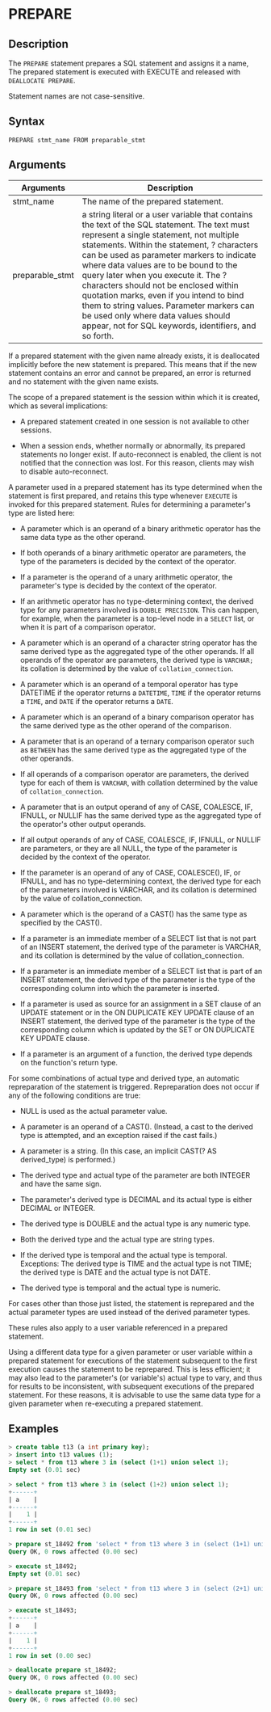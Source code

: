 # **PREPARE**

## **Description**

The `PREPARE` statement prepares a SQL statement and assigns it a name, The prepared statement is executed with EXECUTE and released with `DEALLOCATE PREPARE`.

Statement names are not case-sensitive.

## **Syntax**

```
PREPARE stmt_name FROM preparable_stmt
```

## **Arguments**

|  Arguments   | Description  |
|  ----  | ----  |
|stmt_name | The name of the prepared statement. |
|preparable_stmt| a string literal or a user variable that contains the text of the SQL statement. The text must represent a single statement, not multiple statements. Within the statement, ? characters can be used as parameter markers to indicate where data values are to be bound to the query later when you execute it. The ? characters should not be enclosed within quotation marks, even if you intend to bind them to string values. Parameter markers can be used only where data values should appear, not for SQL keywords, identifiers, and so forth.|

If a prepared statement with the given name already exists, it is deallocated implicitly before the new statement is prepared. This means that if the new statement contains an error and cannot be prepared, an error is returned and no statement with the given name exists.

The scope of a prepared statement is the session within which it is created, which as several implications:

- A prepared statement created in one session is not available to other sessions.

- When a session ends, whether normally or abnormally, its prepared statements no longer exist. If auto-reconnect is enabled, the client is not notified that the connection was lost. For this reason, clients may wish to disable auto-reconnect.

A parameter used in a prepared statement has its type determined when the statement is first prepared, and retains this type whenever `EXECUTE` is invoked for this prepared statement. Rules for determining a parameter's type are listed here:

- A parameter which is an operand of a binary arithmetic operator has the same data type as the other operand.

- If both operands of a binary arithmetic operator are parameters, the type of the parameters is decided by the context of the operator.

- If a parameter is the operand of a unary arithmetic operator, the parameter's type is decided by the context of the operator.

- If an arithmetic operator has no type-determining context, the derived type for any parameters involved is `DOUBLE PRECISION`. This can happen, for example, when the parameter is a top-level node in a `SELECT` list, or when it is part of a comparison operator.

- A parameter which is an operand of a character string operator has the same derived type as the aggregated type of the other operands. If all operands of the operator are parameters, the derived type is `VARCHAR;` its collation is determined by the value of `collation_connection`.

- A parameter which is an operand of a temporal operator has type DATETIME if the operator returns a `DATETIME`, `TIME` if the operator returns a `TIME`, and `DATE` if the operator returns a `DATE`.

- A parameter which is an operand of a binary comparison operator has the same derived type as the other operand of the comparison.

- A parameter that is an operand of a ternary comparison operator such as `BETWEEN` has the same derived type as the aggregated type of the other operands.

- If all operands of a comparison operator are parameters, the derived type for each of them is `VARCHAR`, with collation determined by the value of `collation_connection`.

- A parameter that is an output operand of any of CASE, COALESCE, IF, IFNULL, or NULLIF has the same derived type as the aggregated type of the operator's other output operands.

- If all output operands of any of CASE, COALESCE, IF, IFNULL, or NULLIF are parameters, or they are all NULL, the type of the parameter is decided by the context of the operator.

- If the parameter is an operand of any of CASE, COALESCE(), IF, or IFNULL, and has no type-determining context, the derived type for each of the parameters involved is VARCHAR, and its collation is determined by the value of collation_connection.

- A parameter which is the operand of a CAST() has the same type as specified by the CAST().

- If a parameter is an immediate member of a SELECT list that is not part of an INSERT statement, the derived type of the parameter is VARCHAR, and its collation is determined by the value of collation_connection.

- If a parameter is an immediate member of a SELECT list that is part of an INSERT statement, the derived type of the parameter is the type of the corresponding column into which the parameter is inserted.

- If a parameter is used as source for an assignment in a SET clause of an UPDATE statement or in the ON DUPLICATE KEY UPDATE clause of an INSERT statement, the derived type of the parameter is the type of the corresponding column which is updated by the SET or ON DUPLICATE KEY UPDATE clause.

- If a parameter is an argument of a function, the derived type depends on the function's return type.

For some combinations of actual type and derived type, an automatic repreparation of the statement is triggered. Repreparation does not occur if any of the following conditions are true:

- NULL is used as the actual parameter value.

- A parameter is an operand of a CAST(). (Instead, a cast to the derived type is attempted, and an exception raised if the cast fails.)

- A parameter is a string. (In this case, an implicit CAST(? AS derived_type) is performed.)

- The derived type and actual type of the parameter are both INTEGER and have the same sign.

- The parameter's derived type is DECIMAL and its actual type is either DECIMAL or INTEGER.

- The derived type is DOUBLE and the actual type is any numeric type.

- Both the derived type and the actual type are string types.

- If the derived type is temporal and the actual type is temporal. Exceptions: The derived type is TIME and the actual type is not TIME; the derived type is DATE and the actual type is not DATE.

- The derived type is temporal and the actual type is numeric.

For cases other than those just listed, the statement is reprepared and the actual parameter types are used instead of the derived parameter types.

These rules also apply to a user variable referenced in a prepared statement.

Using a different data type for a given parameter or user variable within a prepared statement for executions of the statement subsequent to the first execution causes the statement to be reprepared. This is less efficient; it may also lead to the parameter's (or variable's) actual type to vary, and thus for results to be inconsistent, with subsequent executions of the prepared statement. For these reasons, it is advisable to use the same data type for a given parameter when re-executing a prepared statement.

## **Examples**

```sql
> create table t13 (a int primary key);
> insert into t13 values (1);
> select * from t13 where 3 in (select (1+1) union select 1);
Empty set (0.01 sec)

> select * from t13 where 3 in (select (1+2) union select 1);
+------+
| a    |
+------+
|    1 |
+------+
1 row in set (0.01 sec)

> prepare st_18492 from 'select * from t13 where 3 in (select (1+1) union select 1)';
Query OK, 0 rows affected (0.00 sec)

> execute st_18492;
Empty set (0.01 sec)

> prepare st_18493 from 'select * from t13 where 3 in (select (2+1) union select 1)';
Query OK, 0 rows affected (0.00 sec)

> execute st_18493;
+------+
| a    |
+------+
|    1 |
+------+
1 row in set (0.00 sec)

> deallocate prepare st_18492;
Query OK, 0 rows affected (0.00 sec)

> deallocate prepare st_18493;
Query OK, 0 rows affected (0.00 sec)
```
